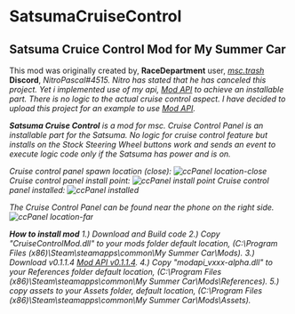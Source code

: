 # SatsumaCruiseControl
<h2>Satsuma Cruice Control Mod for My Summer Car</h2>

This mod was originally created by, <b>RaceDepartment</b> user, [<i>msc.trash</i>](https://www.racedepartment.com/members/msc-trash.384660/)
<b>Discord</b>, <i>NitroPascal#4515<i>. Nitro has stated that he has canceled this project. Yet i implemented use of my api, [Mod API](https://github.com/tommojphillips/ModAPI) to achieve an installable part. There is no logic to the actual cruise control aspect. I have decided to upload this project for an example to use [Mod API](https://github.com/tommojphillips/ModAPI).

<b>Satsuma Cruise Control</b> is a mod for msc. Cruise Control Panel is an installable part for the Satsuma. No logic for cruise control feature but installs on the <i>Stock Steering Wheel</i> buttons work and sends an event to execute logic code only if the Satsuma has power and is on.

Cruise control panel spawn location (close):
![ccPanel location-close](https://i.imgur.com/J3wumil.png)
Cruise control panel install point:
![ccPanel install point](https://i.imgur.com/J2ddDhA.png)
Cruise control panel installed:
![ccPanel installed](https://i.imgur.com/jJLDffS.png)

The Cruise Control Panel can be found near the phone on the right side.
![ccPanel location-far](https://i.imgur.com/cN80yj0.png)

<b>How to install mod</b> 
1.) Download and Build code
2.) Copy "CruiseControlMod.dll" to your mods folder <i>default location, (C:\Program Files (x86)\Steam\steamapps\common\My Summer Car\Mods)</i>.
3.) Download v0.1.1.4 [Mod API v0.1.1.4](https://github.com/tommojphillips/ModAPI/releases/tag/0.1.1.4-alpha).
4.) Copy "modapi_vxxx-alpha.dll" to your References folder <i>default location, (C:\Program Files (x86)\Steam\steamapps\common\My Summer Car\Mods\References)</i>.
5.) copy assets to your Assets folder, <i>default location, (C:\Program Files (x86)\Steam\steamapps\common\My Summer Car\Mods\Assets)</i>.
